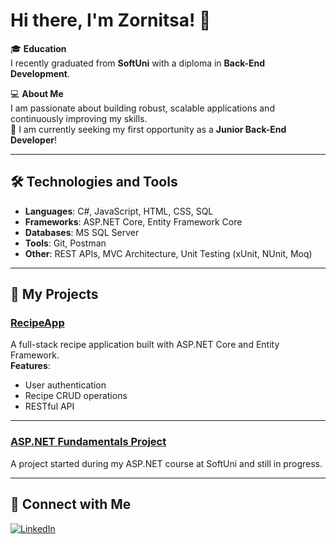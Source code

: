 # Hi there, I'm Zornitsa! 👋

🎓 **Education**  
I recently graduated from **SoftUni** with a diploma in **Back-End Development**.

💻 **About Me**  
I am passionate about building robust, scalable applications and continuously improving my skills.  
🚀 I am currently seeking my first opportunity as a **Junior Back-End Developer**!

---

## 🛠️ Technologies and Tools
- **Languages**: C#, JavaScript, HTML, CSS, SQL
- **Frameworks**: ASP.NET Core, Entity Framework Core
- **Databases**: MS SQL Server
- **Tools**: Git, Postman
- **Other**: REST APIs, MVC Architecture, Unit Testing (xUnit, NUnit, Moq)

---

## 🧩 My Projects

### [RecipeApp](https://github.com/Zornitsa728/IndividualProject2024)  
A full-stack recipe application built with ASP.NET Core and Entity Framework.  
**Features**:
- User authentication
- Recipe CRUD operations
- RESTful API

---

### [ASP.NET Fundamentals Project](https://github.com/Zornitsa728/CinemaApp2025)  
A project started during my ASP.NET course at SoftUni and still in progress.

---

## 💼 Connect with Me
[![LinkedIn](https://img.shields.io/badge/-LinkedIn-0e76a8?style=flat-square&logo=Linkedin&logoColor=white)](https://www.linkedin.com/in/zornitsa-stoyanova-a2034b275)
